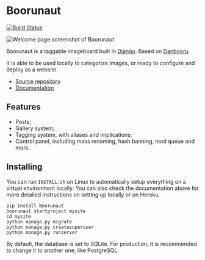 # Boorunaut
[![Build Status](https://travis-ci.com/Boorunaut/Boorunaut.svg?branch=master)](https://travis-ci.com/Boorunaut/Boorunaut)

![Welcome page screenshot of Boorunaut](assets/PostListingScreenshot.png)

Boorunaut is a taggable imageboard built in [Django](https://www.djangoproject.com). Based on [Danbooru](https://github.com/r888888888/danbooru).

It is able to be used locally to categorize images, or ready to configure and deploy as a website.

* [Source repository](https://github.com/Boorunaut/Boorunaut)
* [Documentation](https://boorunaut.gitbook.io/docs/)

## Features
* Posts;
* Gallery system;
* Tagging system, with aliases and implications;
* Control panel, including mass renaming, hash banning, mod queue and more.

## Installing

You can run `INSTALL.sh` on Linux to automatically setup everything on a virtual environment locally. You can also check the documentation above for more detailed instructions on setting up locally or on Heroku.

```
pip install Boorunaut
boorunaut startproject mysite
cd mysite
python manage.py migrate
python manage.py createsuperuser
python manage.py runserver
```

By default, the database is set to SQLite. For production, it is recommended to change it to another one, like PostgreSQL.
